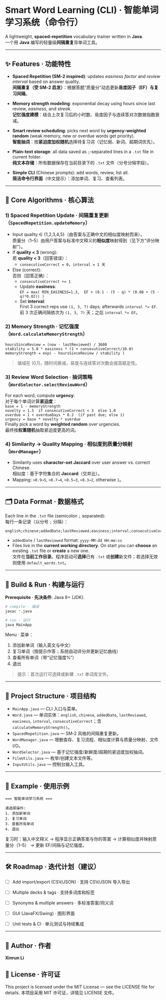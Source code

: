 # Smart Word Learning (CLI) · 智能单词学习系统（命令行）

A lightweight, **spaced‑repetition** vocabulary trainer written in **Java**.  
一个用 **Java** 编写的轻量级**间隔重复**背单词工具。

---

## ✨ Features · 功能特性

- **Spaced Repetition (SM‑2 inspired)**: updates *easiness factor* and *review interval* based on answer quality.  
  **间隔重复（受 SM‑2 启发）**：根据答题“质量分”动态更新**易度因子（EF）**与**复习间隔**。

- **Memory strength modeling**: exponential decay using hours since last review, *easiness*, and *streak*.  
  **记忆强度建模**：结合上次复习后的小时数、易度因子与连续答对次数做指数衰减。

- **Smart review scheduling**: picks next word by **urgency‑weighted random** (weak memory, new or overdue words get priority).  
  **智能抽词**：按**紧迫度加权随机**选择待复习词（记忆弱、新词、超期词优先）。

- **Plain‑text storage**: all data saved as `;`‑separated lines in a `.txt` file in current folder.  
  **纯文本存储**：所有数据保存在当前目录下的 `.txt` 文件（分号分隔字段）。

- **Simple CLI** (Chinese prompts): add words, review, list all.  
  **简洁命令行界面**（中文提示）：添加单词、复习、查看列表。

---

## 🧠 Core Algorithms · 核心算法

### 1) Spaced Repetition Update · 间隔重复更新（`SpacedRepetition.updateMemory`）
- Input quality ∈ {1,2,3,4,5}（由答案与正确中文的相似度映射而来）。  
  质量分（1–5）由用户答案与标准中文释义的**相似度**映射得到（见下方“评分映射”）。
- If **quality < 3** (wrong):  
  若 **quality < 3**（回答错误）：
  - `consecutiveCorrect = 0`，`interval = 1 天`
- Else (correct):  
  否则（回答正确）：
  - `consecutiveCorrect += 1`
  - Update **easiness**:  
    `EF = max( MIN_EASINESS=1.3,  EF + (0.1 - (5 - q) * (0.08 + (5 - q)*0.02)) )`
  - Set **interval**:  
    First 3 correct reps use `(1, 3, 7)` days; afterwards `interval *= EF`.  
    前 3 次正确间隔依次为 `(1, 3, 7)` 天；之后 `interval *= EF`。

### 2) Memory Strength · 记忆强度（`Word.calculateMemoryStrength`）
`hoursSinceReview = (now - lastReviewed) / 3600`  
`stability = 5.0 * easiness * (1 + consecutiveCorrect/10.0)`  
`memoryStrength = exp( - hoursSinceReview / stability )`  
> 值域在 (0,1]，随时间衰减，易度与连续答对次数会提高稳定性。

### 3) Review Word Selection · 抽词策略（`WordSelector.selectReviewWord`）
For each word, compute **urgency**:  
对于每个单词计算**紧迫度**：  
`base = 1 - memoryStrength`  
`novelty = 1.5  if consecutiveCorrect < 3  else 1.0`  
`overdue = 1 + overdueDays * 0.2  (if past due; else 1)`  
`urgency = base * novelty * overdue`  
Finally pick a word by **weighted random** over urgencies.  
最终按**权重随机**抽取紧迫度更高的词。

### 4) Similarity → Quality Mapping · 相似度到质量分映射（`WordManager`）
- Similarity uses **character‑set Jaccard** over user answer vs. correct Chinese.  
  相似度：基于字符集合的 **Jaccard**（交并比）。
- Mapping: `>0.9→5`, `>0.7→4`, `>0.5→3`, `>0.3→2`, otherwise `1`。

---

## 🗂 Data Format · 数据格式

Each line in the `.txt` file (semicolon `;` separated):  
每行一条记录（以分号 `;` 分隔）：

```
english;chinese;addedDate;lastReviewed;easiness;interval;consecutiveCorrect
```

- `addedDate` / `lastReviewed` format: `yyyy-MM-dd HH:mm:ss`  
- Files live in the **current working directory**. On start you can **choose** an existing `.txt` file or **create** a new one.  
  文件在**当前工作目录**。程序启动可**选择**已有 `.txt` 或**创建**新文件；若选择无效则使用 `default_words.txt`。

---

## 🚀 Build & Run · 构建与运行

**Prerequisite · 先决条件**: Java 8+ (JDK).

```bash
# compile · 编译
javac *.java

# run · 运行
java MainApp
```

Menu · 菜单：  
1) 添加新单词（输入英文与中文）  
2) 复习单词（按提示作答；系统自动评分并更新记忆曲线）  
3) 查看所有单词（带“记忆强度%”）  
4) 退出

> 提示：首次运行可选择或新建 `.txt` 单词库文件。

---

## 🧩 Project Structure · 项目结构

- `MainApp.java` — CLI 入口与菜单。  
- `Word.java` — 单词实体：`english`, `chinese`, `addedDate`, `lastReviewed`, `easiness`, `interval`, `consecutiveCorrect`；含 `calculateMemoryStrength()`。
- `SpacedRepetition.java` — SM‑2 风格的间隔重复更新。  
- `WordManager.java` — 增删查存、复习流程、相似度计算与质量分映射、文件 I/O。  
- `WordSelector.java` — 基于记忆强度/新鲜度/超期的紧迫度加权抽词。  
- `FileUtils.java` — 枚举/创建文本文件等。  
- `InputUtils.java` — 控制台输入工具。

---

## 📝 Example · 使用示例

```
=== 智能单词学习系统 ===

请选择操作:
1. 添加新单词
2. 复习单词
3. 查看所有单词
4. 退出
```

复习时：输入中文释义 → 程序显示正确答案与你的答案 → 计算相似度并映射质量分（1–5） → 更新 EF/间隔与记忆强度。

---

## 🛠 Roadmap · 迭代计划（建议）

- [ ] Add import/export (CSV/JSON) · 支持 CSV/JSON 导入导出  
- [ ] Multiple decks & tags · 支持多词库和标签  
- [ ] Synonyms & multiple answers · 多标准答案/同义词  
- [ ] GUI (JavaFX/Swing) · 图形界面  
- [ ] Unit tests & CI · 单元测试与持续集成


---

## 👤 Author · 作者
**Xinrun Li**

## 📄 License · 许可证
This project is licensed under the MIT License — see the LICENSE file for details.
本项目采用 MIT 许可证，详情见 LICENSE 文件。
